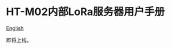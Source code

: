 # HT-M02内部LoRa服务器用户手册
[English](https://heltec-automation-docs.readthedocs.io/en/latest/gateway/ht-m02_4g/internal_server.html)

即将上线。